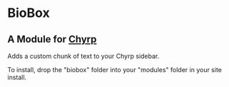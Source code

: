 BioBox
======

A Module for [Chyrp](http://chyrp.net)
--------------------------------------

Adds a custom chunk of text to your Chyrp sidebar.

To install, drop the "biobox" folder into your "modules" folder in your site install.
